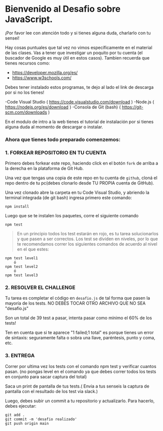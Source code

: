 # Bienvenido al Desafio sobre JavaScript.

¡Por favor lee con atención todo y si tienes alguna duda, charlarlo con tu sensei!

Hay cosas puntuales que tal vez no vimos específicamente en el material de las clases.
Vas a tener que investigar un poquito por tu cuenta (el buscador de Google es muy útil en estos casos).
Tambien recuerda que tienes recursos como:
- https://developer.mozilla.org/es/
- https://www.w3schools.com/


Debes tener instalado estos programas, te dejo al lado el link de descarga por si no los tienes!

-Code Visual Studio ( https://code.visualstudio.com/download )
-Node.js  ( https://nodejs.org/es/download )
-Consola de Git (bash) ( https://git-scm.com/downloads )  

En el modulo de intro a la web tienes el tutorial de instalación por si tienes alguna duda al momento de descargar o instalar.


### Ahora que tienes todo preparado comenzemos:
### 1. FORKEAR REPOSITORIO EN TU CUENTA

Primero debes forkear este repo, haciendo click en el botón `fork` de arriba a la derecha en la plataforma de Git Hub.
  
Una vez que tengas una copia de este repo en tu cuenta de `github`, cloná el repo dentro de tu pc(debes clonarlo desde TU PROPIA cuenta de GitHub). 

Una vez clonado abre la carpeta en tu Code Visual Studio, y abriendo la terminal integrada (de git bash) ingresa primero este comando:

    npm install

Luego que se te instalen los paquetes, corre el siguiente comando

    npm test

> En un principio todos los test estarán en rojo, es tu tarea solucionarlos y que pasen a ser correctos.
> Los test se dividen en niveles, por lo que te recomendamos correr los siguientes comandos de acuerdo al nivel en el que estes:


    npm test level1
        ó
    npm test level2
        ó
    npm test level3



### 2. RESOLVER EL CHALLENGE

Tu tarea es completar el código en `desafio.js` de tal forma que pasen la mayoría de los tests.
NO DEBES TOCAR OTRO ARCHIVO QUE NO SEA "desafio.js"

Son un total de 39 test a pasar, intenta pasar como mínimo el 60% de los tests!

Ten en cuenta que si te aparece "1 failed;1 total" es porque tienes un error de sintaxis: seguramente falta o sobra una llave, paréntesis, punto y coma, etc.



### 3. ENTREGA

Correr por ultima vez los tests con el comando npm test y verificar cuantos pasan. (no pongas level en el comando ya que debes correr todos los tests en conjunto para sacar captura del total)


Saca un print de pantalla de tus tests.( Envia a tus senseis la captura de pantalla con el resultado de los test via slack.)

Luego, debes subir un commit a tu repositorio y actualizarlo. Para hacerlo, debes ejecutar:

    git add .
    git commit -m 'desafio realizado'
    git push origin main


